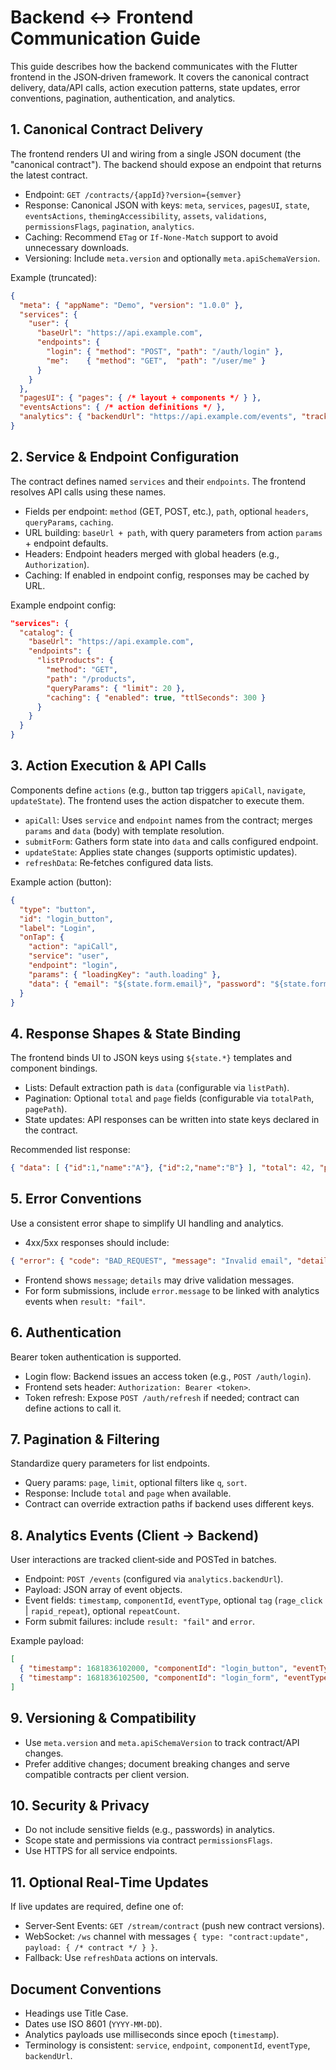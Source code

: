 # Backend ↔ Frontend Communication Guide

This guide describes how the backend communicates with the Flutter frontend in the JSON‑driven framework. It covers the canonical contract delivery, data/API calls, action execution patterns, state updates, error conventions, pagination, authentication, and analytics.

## 1. Canonical Contract Delivery
The frontend renders UI and wiring from a single JSON document (the "canonical contract"). The backend should expose an endpoint that returns the latest contract.

- Endpoint: `GET /contracts/{appId}?version={semver}`
- Response: Canonical JSON with keys: `meta`, `services`, `pagesUI`, `state`, `eventsActions`, `themingAccessibility`, `assets`, `validations`, `permissionsFlags`, `pagination`, `analytics`.
- Caching: Recommend `ETag` or `If-None-Match` support to avoid unnecessary downloads.
- Versioning: Include `meta.version` and optionally `meta.apiSchemaVersion`.

Example (truncated):
```json
{
  "meta": { "appName": "Demo", "version": "1.0.0" },
  "services": {
    "user": {
      "baseUrl": "https://api.example.com",
      "endpoints": {
        "login": { "method": "POST", "path": "/auth/login" },
        "me":    { "method": "GET",  "path": "/user/me" }
      }
    }
  },
  "pagesUI": { "pages": { /* layout + components */ } },
  "eventsActions": { /* action definitions */ },
  "analytics": { "backendUrl": "https://api.example.com/events", "trackedComponents": ["login_button"] }
}
```

## 2. Service & Endpoint Configuration
The contract defines named `services` and their `endpoints`. The frontend resolves API calls using these names.

- Fields per endpoint: `method` (GET, POST, etc.), `path`, optional `headers`, `queryParams`, `caching`.
- URL building: `baseUrl + path`, with query parameters from action `params` + endpoint defaults.
- Headers: Endpoint headers merged with global headers (e.g., `Authorization`).
- Caching: If enabled in endpoint config, responses may be cached by URL.

Example endpoint config:
```json
"services": {
  "catalog": {
    "baseUrl": "https://api.example.com",
    "endpoints": {
      "listProducts": {
        "method": "GET",
        "path": "/products",
        "queryParams": { "limit": 20 },
        "caching": { "enabled": true, "ttlSeconds": 300 }
      }
    }
  }
}
```

## 3. Action Execution & API Calls
Components define `actions` (e.g., button tap triggers `apiCall`, `navigate`, `updateState`). The frontend uses the action dispatcher to execute them.

- `apiCall`: Uses `service` and `endpoint` names from the contract; merges `params` and `data` (body) with template resolution.
- `submitForm`: Gathers form state into `data` and calls configured endpoint.
- `updateState`: Applies state changes (supports optimistic updates).
- `refreshData`: Re‑fetches configured data lists.

Example action (button):
```json
{
  "type": "button",
  "id": "login_button",
  "label": "Login",
  "onTap": {
    "action": "apiCall",
    "service": "user",
    "endpoint": "login",
    "params": { "loadingKey": "auth.loading" },
    "data": { "email": "${state.form.email}", "password": "${state.form.password}" }
  }
}
```

## 4. Response Shapes & State Binding
The frontend binds UI to JSON keys using `${state.*}` templates and component bindings.

- Lists: Default extraction path is `data` (configurable via `listPath`).
- Pagination: Optional `total` and `page` fields (configurable via `totalPath`, `pagePath`).
- State updates: API responses can be written into state keys declared in the contract.

Recommended list response:
```json
{ "data": [ {"id":1,"name":"A"}, {"id":2,"name":"B"} ], "total": 42, "page": 3 }
```

## 5. Error Conventions
Use a consistent error shape to simplify UI handling and analytics.

- 4xx/5xx responses should include:
```json
{ "error": { "code": "BAD_REQUEST", "message": "Invalid email", "details": { "field": "email" } } }
```
- Frontend shows `message`; `details` may drive validation messages.
- For form submissions, include `error.message` to be linked with analytics events when `result: "fail"`.

## 6. Authentication
Bearer token authentication is supported.

- Login flow: Backend issues an access token (e.g., `POST /auth/login`).
- Frontend sets header: `Authorization: Bearer <token>`.
- Token refresh: Expose `POST /auth/refresh` if needed; contract can define actions to call it.

## 7. Pagination & Filtering
Standardize query parameters for list endpoints.

- Query params: `page`, `limit`, optional filters like `q`, `sort`.
- Response: Include `total` and `page` when available.
- Contract can override extraction paths if backend uses different keys.

## 8. Analytics Events (Client → Backend)
User interactions are tracked client‑side and POSTed in batches.

- Endpoint: `POST /events` (configured via `analytics.backendUrl`).
- Payload: JSON array of event objects.
- Event fields: `timestamp`, `componentId`, `eventType`, optional `tag` (`rage_click` | `rapid_repeat`), optional `repeatCount`.
- Form submit failures: include `result: "fail"` and `error`.

Example payload:
```json
[
  { "timestamp": 1681836102000, "componentId": "login_button", "eventType": "tap" },
  { "timestamp": 1681836102500, "componentId": "login_form", "eventType": "formSubmit", "result": "fail", "error": "Invalid credentials" }
]
```

## 9. Versioning & Compatibility
- Use `meta.version` and `meta.apiSchemaVersion` to track contract/API changes.
- Prefer additive changes; document breaking changes and serve compatible contracts per client version.

## 10. Security & Privacy
- Do not include sensitive fields (e.g., passwords) in analytics.
- Scope state and permissions via contract `permissionsFlags`.
- Use HTTPS for all service endpoints.

## 11. Optional Real‑Time Updates
If live updates are required, define one of:

- Server‑Sent Events: `GET /stream/contract` (push new contract versions).
- WebSocket: `/ws` channel with messages `{ type: "contract:update", payload: { /* contract */ } }`.
- Fallback: Use `refreshData` actions on intervals.

## Document Conventions
- Headings use Title Case.
- Dates use ISO 8601 (`YYYY-MM-DD`).
- Analytics payloads use milliseconds since epoch (`timestamp`).
- Terminology is consistent: `service`, `endpoint`, `componentId`, `eventType`, `backendUrl`.